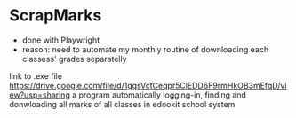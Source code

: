 # ScrapMarks
- done with Playwright
- reason: need to automate my monthly routine of downloading each classess' grades separatelly
  
link to .exe file https://drive.google.com/file/d/1ggsVctCeqpr5ClEDD6F9rmHkOB3mEfqD/view?usp=sharing
a program automatically logging-in, finding and donwloading all marks of all classes in edookit school system
